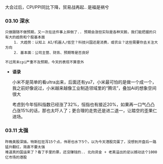 
大会过后，CPI/PPI同比下降，贸易战再起.. 是福是祸兮

### 03.10 深水

	只做跟随不做预期，又一次在这件事上摔倒了.. 预期会涨但实际是各种天鹅，我们能把握的只有大的趋势和个股基本面
		1. 大趋势：认知上 AI/机器人/低空？科技兴国还是消费，或农业？这些需要你去关注大方向
		2. 基本面：公司主营、财务、预期等是否良好
		   
	不过周末cpi严重不及预期，今天的表现不算意外


-  **语录**

	小米不是简单的看ultra出来，后面还有yu7，小米最可怕的是做一个成一个，我之前好像说过，小米越来越像工业制造领域里的“腾讯”，叠加Ai的想象空间很大
	
	
	考虑到今年恒科指数已经涨了32%，恒指也有接近20%，如果再一口气凸凸凸涨15%的话，那也太吓人了；更合理的走势还是进二退一，让踏空的歪果仁进场。



### 03.11 太强

	昨晚美股深插，特斯拉狂泻15个点，伟哥也水下5个。以为今天港股完蛋了，没想到开盘后一路猛升翻红，简直不要太强
	难道真的国运来了？看了手里的票，还没赚钱的.. 北向资金 + 老美溢出的足以撼动这个1000亿市场的港股